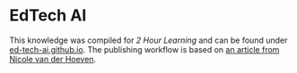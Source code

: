 # EdTech AI

This knowledge was compiled for _2 Hour Learning_ and can be found under
[ed-tech-ai.github.io](https://ed-tech-ai.github.io).
The publishing workflow is based on
[an article from Nicole van der Hoeven](https://notes.nicolevanderhoeven.com/How+to+publish+Obsidian+notes+with+Quartz+on+GitHub+Pages).
